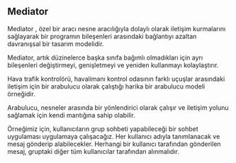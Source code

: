 ## Mediator

Mediator , özel bir aracı nesne aracılığıyla dolaylı olarak iletişim kurmalarını sağlayarak bir programın bileşenleri arasındaki bağlantıyı azaltan davranışsal bir tasarım modelidir.

Mediator, artık düzinelerce başka sınıfa bağımlı olmadıkları için ayrı bileşenleri değiştirmeyi, genişletmeyi ve yeniden kullanmayı kolaylaştırır.

Hava trafik kontrolörü, havalimanı kontrol odasının farklı uçuşlar arasındaki iletişim için bir arabulucu olarak çalıştığı harika bir arabulucu modeli örneğidir. 

Arabulucu, nesneler arasında bir yönlendirici olarak çalışır ve iletişim yolunu sağlamak için kendi mantığına sahip olabilir.



Örneğimiz için, kullanıcıların grup sohbeti yapabileceği bir sohbet uygulaması uygulamaya çalışacağız. Her kullanıcı adıyla tanımlanacak ve mesaj gönderip alabilecekler. Herhangi bir kullanıcı tarafından gönderilen mesaj, gruptaki diğer tüm kullanıcılar tarafından alınmalıdır.